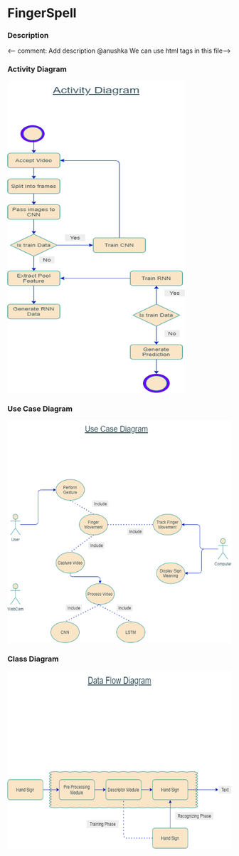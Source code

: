 # FingerSpell

### Description

<-- comment: Add description @anushka We can use html tags in this file--><br>

### Activity Diagram

<img src="img/ActivityDiagram.png" width= 400 height= 700>

### Use Case Diagram

<img src="img/UseCaseDiagram.png"  width= 800 height= 500>

### Class Diagram

<img src="img/DataFlowDiagram.png " width= 900 height= 400>
